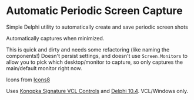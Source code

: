 # Automatic Periodic Screen Capture
 Simple Delphi utility to automatically create and save periodic screen shots

Automatically captures when minimized. 

This is quick and dirty and needs some refactoring (like naming the components!) Doesn't persist settings, and doesn't use `Screen.Monitors` to allow you to pick which desktop/monitor to capture, so only captures the main/default monitor right now.

Icons from [Icons8](https://icons8.com/)

Uses [Konopka Signature VCL Controls](https://getitnow.embarcadero.com/KonopkaControls-270-6.2.3/) and [Delphi 10.4](https://www.embarcadero.com/products/delphi). VCL/Windows only.
